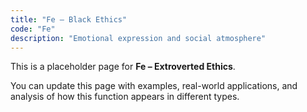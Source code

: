 ```yaml
---
title: "Fe – Black Ethics"
code: "Fe"
description: "Emotional expression and social atmosphere"
---
```


This is a placeholder page for **Fe – Extroverted Ethics**.

You can update this page with examples, real-world applications, and analysis of how this function appears in different types.
